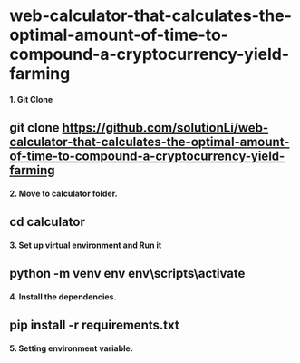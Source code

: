 # web-calculator-that-calculates-the-optimal-amount-of-time-to-compound-a-cryptocurrency-yield-farming
#### 1. Git Clone
git clone https://github.com/solutionLi/web-calculator-that-calculates-the-optimal-amount-of-time-to-compound-a-cryptocurrency-yield-farming
------

#### 2. Move to calculator folder.
cd calculator
--------

#### 3. Set up virtual environment and Run it
python -m venv env
env\scripts\activate
--------

#### 4. Install the dependencies.
pip install -r requirements.txt
--------

#### 5. Setting environment variable.



